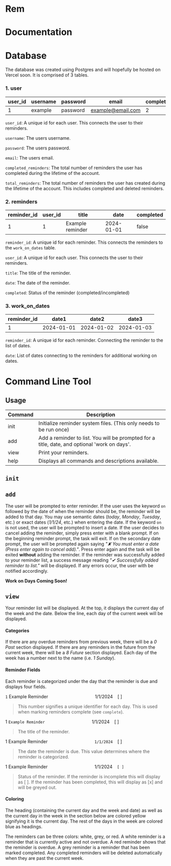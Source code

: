 # Rem

# Documentation

# Database

The database was created using Postgres and will hopefully be hosted on Vercel soon. It is comprised of 3 tables.

### 1. user

| user_id | username | password | email             | completed_reminders | total_reminders |
| ------- | -------- | -------- | ----------------- | ------------------- | --------------- |
| 1       | example  | password | example@email.com | 2                   | 6               |

`user_id`: A unique id for each user. This connects the user to their reminders.

`username`: The users username.

`password`: The users password.

`email`: The users email.

`completed_reminders`: The total number of reminders the user has completed during the lifetime of the account.

`total_reminders`: The total number of reminders the user has created during the lifetime of the account. This includes completed and deleted reminders.

### 2. reminders

| reminder_id | user_id | title            | date       | completed |
| ----------- | ------- | ---------------- | ---------- | --------- |
| 1           | 1       | Example reminder | 2024-01-01 | false     |

`reminder_id`: A unique id for each reminder. This connects the reminders to the `work_on_dates` table.

`user_id`: A unique id for each user. This connects the user to their reminders.

`title`: The title of the reminder.

`date`: The date of the reminder.

`completed`: Status of the reminder (completed/incompleted)

### 3. work_on_dates

| reminder_id | date1      | date2      | date3      |
| ----------- | ---------- | ---------- | ---------- |
| 1           | 2024-01-01 | 2024-01-02 | 2024-01-03 |

`reminder_id`: A unique id for each reminder. Connecting the reminder to the list of dates.

`date`: List of dates connecting to the reminders for additional working on dates.

# Command Line Tool

## Usage

| Command | Description                                                                                  |
| ------- | -------------------------------------------------------------------------------------------- |
| init    | Initialize reminder system files. (This only needs to be run once)                           |
| add     | Add a reminder to list. You will be prompted for a title, date, and optional 'work on days'. |
| view    | Print your reminders.                                                                        |
| help    | Displays all commands and descriptions available.                                            |

## `init`

## `add`

The user will be prompted to enter reminder. If the user uses the keyword `on` followed by the date of when the reminder should be, the reminder will be added to that day. You may use semantic dates (_today_, _Monday_, _Tuesday_, etc.) or exact dates (_1/1/24_, etc.) when entering the date. If the keyword `on` is not used, the user will be prompted to insert a date. If the user decides to cancel adding the reminder, simply press enter with a blank prompt. If on the beginning reminder prompt, the task will exit. If on the secondary date prompt, the user will be prompted again saying _"✘ You must enter a date (Press enter again to cancel add)."_. Press enter again and the task will be exited **without** adding the reminder. If the reminder was successfully added to your reminder list, a success message reading _"✔ Successfully added reminder to list."_ will be displayed. If any errors occur, the user with be notified accordingly.

**Work on Days Coming Soon!**

## `view`

Your reminder list will be displayed. At the top, it displays the current day of the week and the date. Below the line, each day of the current week will be displayed.

#### Categories

If there are any overdue reminders from previous week, there will be a _0 Past_ section displayed. If there are any reminders in the future from the current week, there will be a _8 Future_ section displayed. Each day of the week has a number next to the name (i.e. _1 Sunday_).

#### Reminder Fields

Each reminder is categorized under the day that the reminder is due and displays four fields.

`1` Example Reminder &emsp; &emsp; &emsp; &emsp; &emsp; &emsp; &emsp; &emsp; 1/1/2024 &ensp; [ ]

> This number signifies a unique identifier for each day. This is used when marking reminders complete (see `complete`).

1 `Example Reminder` &emsp; &emsp; &emsp; &emsp; &emsp; &emsp; &emsp; &emsp; 1/1/2024 &ensp; [ ]

> The title of the reminder.

1 Example Reminder &emsp; &emsp; &emsp; &emsp; &emsp; &emsp; &emsp; &emsp; `1/1/2024` &ensp; [ ]

> The date the reminder is due. This value determines where the reminder is categorized.

1 Example Reminder &emsp; &emsp; &emsp; &emsp; &emsp; &emsp; &emsp; &emsp; 1/1/2024 &ensp; `[ ]`

> Status of the reminder. If the reminder is incomplete this will display as [ ]. If the reminder has been completed, this will display as [x] and will be greyed out.

#### Coloring

The heading (containing the current day and the week and date) as well as the current day in the week in the section below are colored yellow signifying it is the current day. The rest of the days in the week are colored blue as headings.

The reminders can be three colors: white, grey, or red. A white reminder is a reminder that is currently active and not overdue. A red reminder shows that the reminder is overdue. A grey reminder is a reminder that has been marked completed. Any completed reminders will be deleted automatically when they are past the current week.
